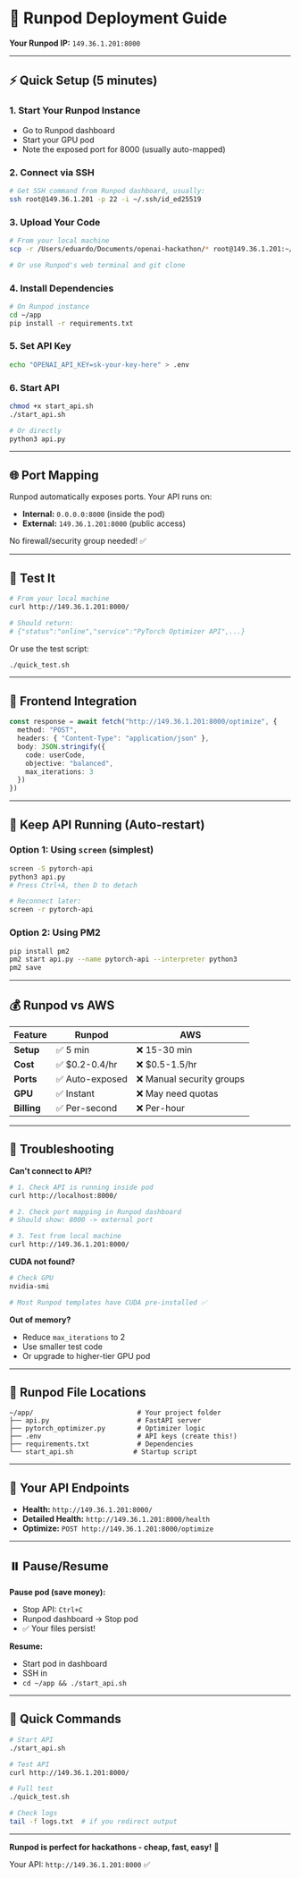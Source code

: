 # 🚀 Runpod Deployment Guide

**Your Runpod IP:** `149.36.1.201:8000`

---

## ⚡ Quick Setup (5 minutes)

### 1. Start Your Runpod Instance
- Go to Runpod dashboard
- Start your GPU pod
- Note the exposed port for 8000 (usually auto-mapped)

### 2. Connect via SSH
```bash
# Get SSH command from Runpod dashboard, usually:
ssh root@149.36.1.201 -p 22 -i ~/.ssh/id_ed25519
```

### 3. Upload Your Code
```bash
# From your local machine
scp -r /Users/eduardo/Documents/openai-hackathon/* root@149.36.1.201:~/app/

# Or use Runpod's web terminal and git clone
```

### 4. Install Dependencies
```bash
# On Runpod instance
cd ~/app
pip install -r requirements.txt
```

### 5. Set API Key
```bash
echo "OPENAI_API_KEY=sk-your-key-here" > .env
```

### 6. Start API
```bash
chmod +x start_api.sh
./start_api.sh

# Or directly
python3 api.py
```

---

## 🌐 Port Mapping

Runpod automatically exposes ports. Your API runs on:
- **Internal:** `0.0.0.0:8000` (inside the pod)
- **External:** `149.36.1.201:8000` (public access)

No firewall/security group needed! ✅

---

## 🧪 Test It

```bash
# From your local machine
curl http://149.36.1.201:8000/

# Should return:
# {"status":"online","service":"PyTorch Optimizer API",...}
```

Or use the test script:
```bash
./quick_test.sh
```

---

## 🎨 Frontend Integration

```typescript
const response = await fetch("http://149.36.1.201:8000/optimize", {
  method: "POST",
  headers: { "Content-Type": "application/json" },
  body: JSON.stringify({
    code: userCode,
    objective: "balanced",
    max_iterations: 3
  })
})
```

---

## 🔄 Keep API Running (Auto-restart)

### Option 1: Using `screen` (simplest)
```bash
screen -S pytorch-api
python3 api.py
# Press Ctrl+A, then D to detach

# Reconnect later:
screen -r pytorch-api
```

### Option 2: Using PM2
```bash
pip install pm2
pm2 start api.py --name pytorch-api --interpreter python3
pm2 save
```

---

## 💰 Runpod vs AWS

| Feature | Runpod | AWS |
|---------|--------|-----|
| **Setup** | ✅ 5 min | ❌ 15-30 min |
| **Cost** | ✅ $0.2-0.4/hr | ❌ $0.5-1.5/hr |
| **Ports** | ✅ Auto-exposed | ❌ Manual security groups |
| **GPU** | ✅ Instant | ❌ May need quotas |
| **Billing** | ✅ Per-second | ❌ Per-hour |

---

## 🐛 Troubleshooting

**Can't connect to API?**
```bash
# 1. Check API is running inside pod
curl http://localhost:8000/

# 2. Check port mapping in Runpod dashboard
# Should show: 8000 -> external port

# 3. Test from local machine
curl http://149.36.1.201:8000/
```

**CUDA not found?**
```bash
# Check GPU
nvidia-smi

# Most Runpod templates have CUDA pre-installed ✅
```

**Out of memory?**
- Reduce `max_iterations` to 2
- Use smaller test code
- Or upgrade to higher-tier GPU pod

---

## 📁 Runpod File Locations

```
~/app/                          # Your project folder
├── api.py                      # FastAPI server
├── pytorch_optimizer.py        # Optimizer logic
├── .env                        # API keys (create this!)
├── requirements.txt            # Dependencies
└── start_api.sh               # Startup script
```

---

## 🎯 Your API Endpoints

- **Health:** `http://149.36.1.201:8000/`
- **Detailed Health:** `http://149.36.1.201:8000/health`
- **Optimize:** `POST http://149.36.1.201:8000/optimize`

---

## ⏸️ Pause/Resume

**Pause pod (save money):**
- Stop API: `Ctrl+C`
- Runpod dashboard → Stop pod
- ✅ Your files persist!

**Resume:**
- Start pod in dashboard
- SSH in
- `cd ~/app && ./start_api.sh`

---

## 🚀 Quick Commands

```bash
# Start API
./start_api.sh

# Test API
curl http://149.36.1.201:8000/

# Full test
./quick_test.sh

# Check logs
tail -f logs.txt  # if you redirect output
```

---

**Runpod is perfect for hackathons - cheap, fast, easy!** 💪

Your API: `http://149.36.1.201:8000` ✅

